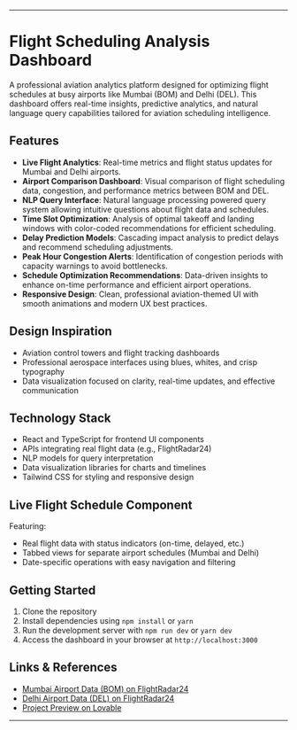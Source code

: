 ***

# Flight Scheduling Analysis Dashboard

A professional aviation analytics platform designed for optimizing flight schedules at busy airports like Mumbai (BOM) and Delhi (DEL). This dashboard offers real-time insights, predictive analytics, and natural language query capabilities tailored for aviation scheduling intelligence.

## Features

- **Live Flight Analytics**: Real-time metrics and flight status updates for Mumbai and Delhi airports.
- **Airport Comparison Dashboard**: Visual comparison of flight scheduling data, congestion, and performance metrics between BOM and DEL.
- **NLP Query Interface**: Natural language processing powered query system allowing intuitive questions about flight data and schedules.
- **Time Slot Optimization**: Analysis of optimal takeoff and landing windows with color-coded recommendations for efficient scheduling.
- **Delay Prediction Models**: Cascading impact analysis to predict delays and recommend scheduling adjustments.
- **Peak Hour Congestion Alerts**: Identification of congestion periods with capacity warnings to avoid bottlenecks.
- **Schedule Optimization Recommendations**: Data-driven insights to enhance on-time performance and efficient airport operations.
- **Responsive Design**: Clean, professional aviation-themed UI with smooth animations and modern UX best practices.

## Design Inspiration

- Aviation control towers and flight tracking dashboards
- Professional aerospace interfaces using blues, whites, and crisp typography
- Data visualization focused on clarity, real-time updates, and effective communication

## Technology Stack

- React and TypeScript for frontend UI components
- APIs integrating real flight data (e.g., FlightRadar24)
- NLP models for query interpretation
- Data visualization libraries for charts and timelines
- Tailwind CSS for styling and responsive design

## Live Flight Schedule Component

Featuring:
- Real flight data with status indicators (on-time, delayed, etc.)
- Tabbed views for separate airport schedules (Mumbai and Delhi)
- Date-specific operations with easy navigation and filtering

## Getting Started

1. Clone the repository
2. Install dependencies using `npm install` or `yarn`
3. Run the development server with `npm run dev` or `yarn dev`
4. Access the dashboard in your browser at `http://localhost:3000`

## Links & References

- [Mumbai Airport Data (BOM) on FlightRadar24](https://www.flightradar24.com/data/airports/bom)
- [Delhi Airport Data (DEL) on FlightRadar24](https://www.flightradar24.com/data/airports/del)
- [Project Preview on Lovable](https://lovable.dev/projects/c766fcd5-7a2e-4a70-9eff-0abb12a2f70d)

***

